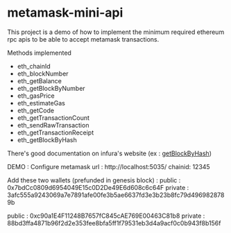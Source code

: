 # metamask-mini-api
This project is a demo of how to implement the minimum required ethereum rpc apis to be able to accept metamask transactions.

Methods implemented
  - eth_chainId
  - eth_blockNumber
  - eth_getBalance
  - eth_getBlockByNumber
  - eth_gasPrice
  - eth_estimateGas
  - eth_getCode
  - eth_getTransactionCount
  - eth_sendRawTransaction
  - eth_getTransactionReceipt
  - eth_getBlockByHash

There's good documentation on infura's website (ex : [getBlockByHash](https://docs.infura.io/infura/networks/ethereum/json-rpc-methods/eth_getblockbyhash))



DEMO : 
Configure metamask
url : http://localhost:5035/
chainid: 12345

Add these two wallets (prefunded in genesis block) : 
public : 0x7bdCc0809d6954049E15c0D2De49E6d608c6c64F
private : 3afc555a9243069a7e7891afe00fe3b5ae6637fd3e3b23b8fc79d4969828789b

public : 0xc90a1E4F11248B7657fC845cAE769E00463C81b8
private : 88bd3ffa4871b96f2d2e353fee8bfa5ff1f79531eb3d4a9acf0c0b943f8b156f
